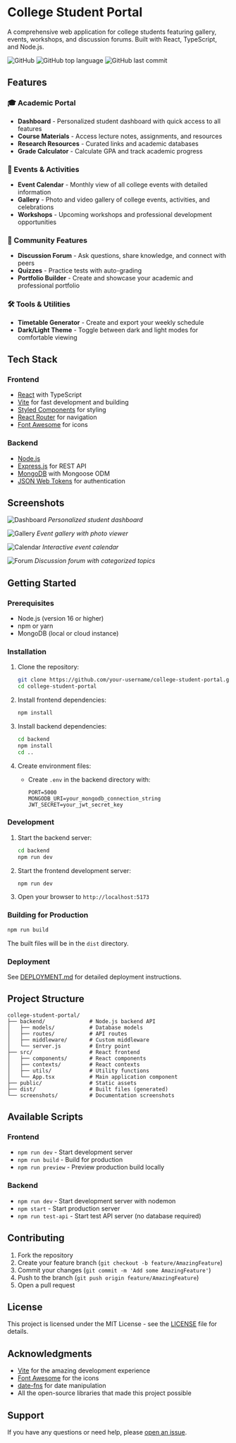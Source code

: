 # College Student Portal

A comprehensive web application for college students featuring gallery, events, workshops, and discussion forums. Built with React, TypeScript, and Node.js.

![GitHub](https://img.shields.io/github/license/your-username/college-student-portal)
![GitHub top language](https://img.shields.io/github/languages/top/your-username/college-student-portal)
![GitHub last commit](https://img.shields.io/github/last-commit/your-username/college-student-portal)

## Features

### 🎓 Academic Portal
- **Dashboard** - Personalized student dashboard with quick access to all features
- **Course Materials** - Access lecture notes, assignments, and resources
- **Research Resources** - Curated links and academic databases
- **Grade Calculator** - Calculate GPA and track academic progress

### 📅 Events & Activities
- **Event Calendar** - Monthly view of all college events with detailed information
- **Gallery** - Photo and video gallery of college events, activities, and celebrations
- **Workshops** - Upcoming workshops and professional development opportunities

### 🤝 Community Features
- **Discussion Forum** - Ask questions, share knowledge, and connect with peers
- **Quizzes** - Practice tests with auto-grading
- **Portfolio Builder** - Create and showcase your academic and professional portfolio

### 🛠️ Tools & Utilities
- **Timetable Generator** - Create and export your weekly schedule
- **Dark/Light Theme** - Toggle between dark and light modes for comfortable viewing

## Tech Stack

### Frontend
- [React](https://reactjs.org/) with TypeScript
- [Vite](https://vitejs.dev/) for fast development and building
- [Styled Components](https://styled-components.com/) for styling
- [React Router](https://reactrouter.com/) for navigation
- [Font Awesome](https://fontawesome.com/) for icons

### Backend
- [Node.js](https://nodejs.org/)
- [Express.js](https://expressjs.com/) for REST API
- [MongoDB](https://www.mongodb.com/) with Mongoose ODM
- [JSON Web Tokens](https://jwt.io/) for authentication

## Screenshots

![Dashboard](screenshots/dashboard.png)
*Personalized student dashboard*

![Gallery](screenshots/gallery.png)
*Event gallery with photo viewer*

![Calendar](screenshots/calendar.png)
*Interactive event calendar*

![Forum](screenshots/forum.png)
*Discussion forum with categorized topics*

## Getting Started

### Prerequisites
- Node.js (version 16 or higher)
- npm or yarn
- MongoDB (local or cloud instance)

### Installation

1. Clone the repository:
   ```bash
   git clone https://github.com/your-username/college-student-portal.git
   cd college-student-portal
   ```

2. Install frontend dependencies:
   ```bash
   npm install
   ```

3. Install backend dependencies:
   ```bash
   cd backend
   npm install
   cd ..
   ```

4. Create environment files:
   - Create `.env` in the backend directory with:
     ```
     PORT=5000
     MONGODB_URI=your_mongodb_connection_string
     JWT_SECRET=your_jwt_secret_key
     ```

### Development

1. Start the backend server:
   ```bash
   cd backend
   npm run dev
   ```

2. Start the frontend development server:
   ```bash
   npm run dev
   ```

3. Open your browser to `http://localhost:5173`

### Building for Production

```bash
npm run build
```

The built files will be in the `dist` directory.

### Deployment

See [DEPLOYMENT.md](DEPLOYMENT.md) for detailed deployment instructions.

## Project Structure

```
college-student-portal/
├── backend/              # Node.js backend API
│   ├── models/           # Database models
│   ├── routes/           # API routes
│   ├── middleware/       # Custom middleware
│   └── server.js         # Entry point
├── src/                  # React frontend
│   ├── components/       # React components
│   ├── contexts/         # React contexts
│   ├── utils/            # Utility functions
│   └── App.tsx           # Main application component
├── public/               # Static assets
├── dist/                 # Built files (generated)
└── screenshots/          # Documentation screenshots
```

## Available Scripts

### Frontend
- `npm run dev` - Start development server
- `npm run build` - Build for production
- `npm run preview` - Preview production build locally

### Backend
- `npm run dev` - Start development server with nodemon
- `npm start` - Start production server
- `npm run test-api` - Start test API server (no database required)

## Contributing

1. Fork the repository
2. Create your feature branch (`git checkout -b feature/AmazingFeature`)
3. Commit your changes (`git commit -m 'Add some AmazingFeature'`)
4. Push to the branch (`git push origin feature/AmazingFeature`)
5. Open a pull request

## License

This project is licensed under the MIT License - see the [LICENSE](LICENSE) file for details.

## Acknowledgments

- [Vite](https://vitejs.dev/) for the amazing development experience
- [Font Awesome](https://fontawesome.com/) for the icons
- [date-fns](https://date-fns.org/) for date manipulation
- All the open-source libraries that made this project possible

## Support

If you have any questions or need help, please [open an issue](https://github.com/your-username/college-student-portal/issues/new).